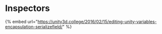 # Inspectors

{% embed url="https://unity3d.college/2016/02/15/editing-unity-variables-encapsulation-serializefield/" %}



